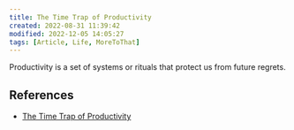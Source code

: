 ```yaml
---
title: The Time Trap of Productivity
created: 2022-08-31 11:39:42
modified: 2022-12-05 14:05:27
tags: [Article, Life, MoreToThat]
---
```


Productivity is a set of systems or rituals that protect us from future regrets.

## References

- [The Time Trap of Productivity](https://moretothat.com/the-time-trap-of-productivity/)
